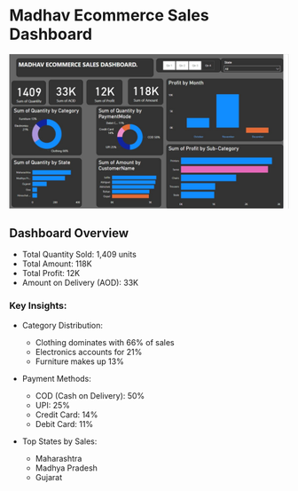 # Madhav Ecommerce Sales Dashboard

![Madhav Ecommerce Sales Dashboard](images\ecommerce_database.jpeg)

## Dashboard Overview
- Total Quantity Sold: 1,409 units
- Total Amount: 118K
- Total Profit: 12K
- Amount on Delivery (AOD): 33K

### Key Insights:
- Category Distribution:
  - Clothing dominates with 66% of sales
  - Electronics accounts for 21%
  - Furniture makes up 13%

- Payment Methods:
  - COD (Cash on Delivery): 50%
  - UPI: 25%
  - Credit Card: 14%
  - Debit Card: 11%

- Top States by Sales:
  - Maharashtra
  - Madhya Pradesh
  - Gujarat